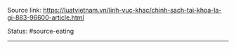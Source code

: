 Source link: https://luatvietnam.vn/linh-vuc-khac/chinh-sach-tai-khoa-la-gi-883-96600-article.html

Status: #source-eating 

---


